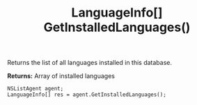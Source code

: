 ﻿---
uid: crmscript_ref_NSListAgent_GetInstalledLanguages
title: LanguageInfo[] GetInstalledLanguages()
intellisense: NSListAgent.GetInstalledLanguages
keywords: NSListAgent, GetInstalledLanguages
so.topic: reference
---

Returns the list of all languages installed in this database.


**Returns:** Array of installed languages

```crmscript
NSListAgent agent;
LanguageInfo[] res = agent.GetInstalledLanguages();
```

